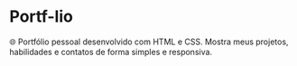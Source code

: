# Portf-lio
🌐 Portfólio pessoal desenvolvido com HTML e CSS. Mostra meus projetos, habilidades e contatos de forma simples e responsiva.

